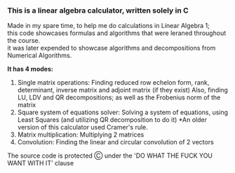 ### This is a linear algebra calculator, written solely in C

Made in my spare time, to help me do calculations in Linear Algebra 1;  
this code showcases formulas and algorithms that were leraned throughout the course.  
it was later expended to showcase algorithms and decompositions from Numerical Algorithms.  
  
**It has 4 modes:**
1. Single matrix operations: Finding reduced row echelon form, rank, determinant, inverse matrix and adjoint matrix (if they exist)
Also, finding LU, LDV and QR decompositions; as well as the Frobenius norm of the matrix
2. Square system of equations solver: Solving a system of equations, using Least Squares (and utilizing QR decomposition to do it)
*An older version of this calculator used Cramer's rule.
3. Matrix multiplication: Multiplying 2 matrices
4. Convolution: Finding the linear and circular convolution of 2 vectors
  
  
The source code is protected Ⓒ under the 'DO WHAT THE FUCK YOU WANT WITH IT' clause
